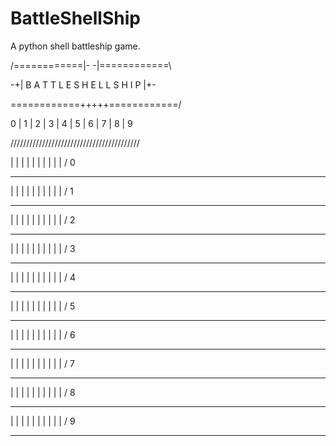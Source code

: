 # BattleShellShip
A python shell battleship game.

                 
   /============|- -|============\
   
   
-+| B A T T L E S H E L L S H I P |+-


   \============+++++============/
   
   

0 | 1 | 2 | 3 | 4 | 5 | 6 | 7 | 8 | 9


/////////////////////////////////////////


  |   |   |   |   |   |   |   |   |   | / 0
  
  
---------------------------------------


  |   |   |   |   |   |   |   |   |   | / 1
  
  
---------------------------------------


  |   |   |   |   |   |   |   |   |   | / 2
  
  
---------------------------------------


  |   |   |   |   |   |   |   |   |   | / 3
  
  
---------------------------------------


  |   |   |   |   |   |   |   |   |   | / 4
  
  
---------------------------------------


  |   |   |   |   |   |   |   |   |   | / 5
  
  
---------------------------------------


  |   |   |   |   |   |   |   |   |   | / 6
  
  
---------------------------------------


  |   |   |   |   |   |   |   |   |   | / 7
  
  
---------------------------------------


  |   |   |   |   |   |   |   |   |   | / 8
  
  
---------------------------------------


  |   |   |   |   |   |   |   |   |   | / 9
  
  
---------------------------------------
